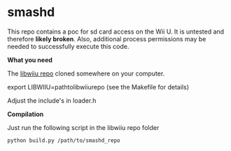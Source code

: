 # smashd
This repo contains a poc for sd card access on the Wii U.  It is untested and therefore **likely broken**. Also, additional process permissions may be needed to successfully execute this code.

**What you need**

The [libwiiu repo](https://github.com/wiiudev/libwiiu) cloned somewhere on your computer.

export LIBWIIU=pathtolibwiiurepo (see the Makefile for details)

Adjust the include's in loader.h

**Compilation**

Just run the following script in the libwiiu repo folder

    python build.py /path/to/smashd_repo